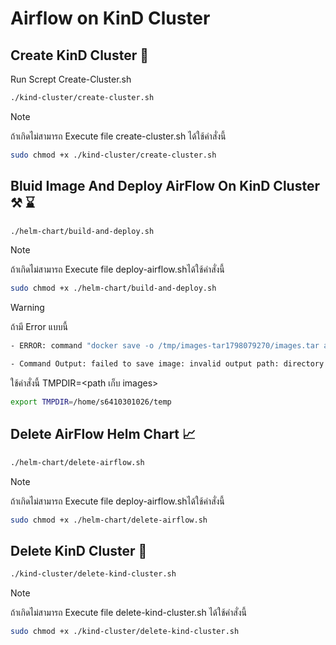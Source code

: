 # Airflow on KinD Cluster 

## Create KinD Cluster 🐳 

Run Scrept Create-Cluster.sh
```bash
./kind-cluster/create-cluster.sh
```
> [!NOTE]  
> ถ้าเกิดไม่สามารถ Execute file create-cluster.sh ได้ใช้คำสั่งนี้
> ```bash
> sudo chmod +x ./kind-cluster/create-cluster.sh

<!-- ## Deploy AirFlow On KinD Cluster (Server)
### User Helm Chart
```bash
./helm-chart/deploy-airflow.sh
```
> [!NOTE]  
> ถ้าเกิดไม่สามารถ Execute file deploy-airflow.shได้ใช้คำสั่งนี้
> ```bash
> sudo chmod +x ./helm-chart/create-kind-cluster.sh

> [!WARNING]  
> อยากลืมเปลี่ยน repository และ tag ตาม Contrainer ที่เราจะ Deploy -->

## Bluid Image And Deploy AirFlow On KinD Cluster ⚒️ ⌛
```bash
./helm-chart/build-and-deploy.sh
```
> [!NOTE]  
> ถ้าเกิดไม่สามารถ Execute file deploy-airflow.shได้ใช้คำสั่งนี้
> ```bash
> sudo chmod +x ./helm-chart/build-and-deploy.sh

> [!WARNING]    
> ถ้ามี Error แบบนี้ 
> ```bash
>- ERROR: command "docker save -o /tmp/images-tar1798079270/images.tar airflow-dags:38e61f8d" failed with error: exit status 1 
>
>- Command Output: failed to save image: invalid output path: directory "/tmp/images-tar1798079270" does not exist
>```
> ใช้คำสั่งนี้ TMPDIR=<path เก็บ images>
>```bash
>export TMPDIR=/home/s6410301026/temp

## Delete AirFlow Helm Chart 📈
```bash
./helm-chart/delete-airflow.sh
```
> [!NOTE]  
> ถ้าเกิดไม่สามารถ Execute file deploy-airflow.shได้ใช้คำสั่งนี้
> ```bash
> sudo chmod +x ./helm-chart/delete-airflow.sh

## Delete KinD Cluster 🔪
```bash
./kind-cluster/delete-kind-cluster.sh
```
> [!NOTE]  
> ถ้าเกิดไม่สามารถ Execute file delete-kind-cluster.sh ได้ใช้คำสั่งนี้
> ```bash
> sudo chmod +x ./kind-cluster/delete-kind-cluster.sh